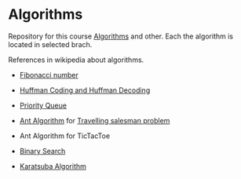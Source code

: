 # Algorithms
Repository for this course [Algorithms](https://stepik.org/course/217/syllabus) and other.
Each the algorithm is located in selected brach.

References in wikipedia about algorithms.

+ [Fibonacci number](https://en.wikipedia.org/wiki/Fibonacci_number)

+ [Huffman Coding and Huffman Decoding](https://en.wikipedia.org/wiki/Huffman_coding)

- [Priority Queue](https://en.wikipedia.org/wiki/Priority_queue)

+ [Ant Algorithm](https://en.wikipedia.org/wiki/Ant_colony_optimization_algorithms) for [Travelling salesman problem](https://en.wikipedia.org/wiki/Travelling_salesman_problem)

- Ant Algorithm for TicTacToe

+ [Binary Search](https://en.wikipedia.org/wiki/Binary_search_algorithm)

- [Karatsuba Algorithm](https://en.wikipedia.org/wiki/Karatsuba_algorithm)
